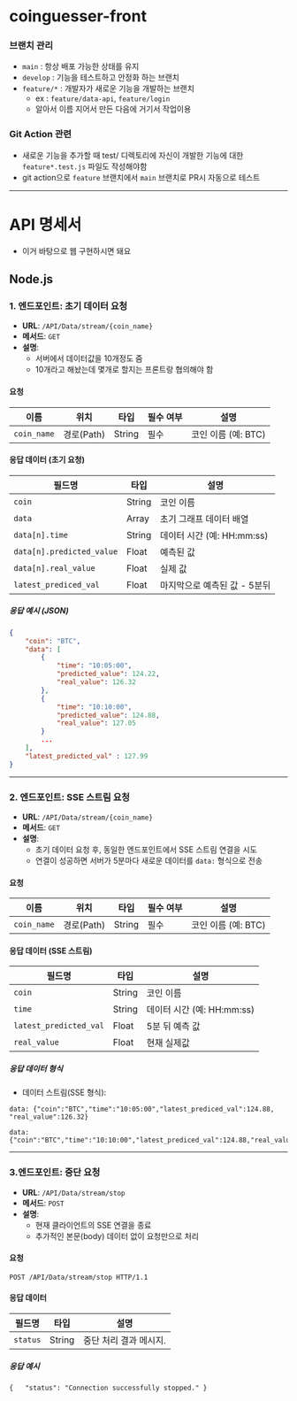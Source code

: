 # coinguesser-front

### 브랜치 관리
- `main` : 항상 배포 가능한 상태를 유지
- `develop` : 기능을 테스트하고 안정화 하는 브랜치
- `feature/*` : 개발자가 새로운 기능을 개발하는 브랜치
    - ex : `feature/data-api`, `feature/login`
    - 알아서 이름 지어서 만든 다음에 거기서 작업이용

### Git Action 관련
- 새로운 기능을 추가할 때 test/ 디렉토리에 자신이 개발한 기능에 대한 `feature*.test.js` 파일도 작성해야함
- git action으로 `feature` 브랜치에서 `main` 브랜치로 PR시 자동으로 테스트



---
# API 명세서 
-  이거 바탕으로 웹 구현하시면 돼요
  
## Node.js
### **1. 엔드포인트: 초기 데이터 요청**
- **URL**: `/API/Data/stream/{coin_name}`
- **메서드**: `GET`
- **설명**:  
  - 서버에서 데이터값을 10개정도 줌
  - 10개라고 해놨는데 몇개로 할지는 프론트랑 협의해야 함

#### **요청**
| 이름          | 위치       | 타입     | 필수 여부 | 설명             |
| ----------- | -------- | ------ | ----- | -------------- |
| `coin_name` | 경로(Path) | String | 필수    | 코인 이름 (예: BTC) |

#### **응답 데이터 (초기 요청)**
| 필드명                      | 타입     | 설명                   |
| ------------------------ | ------ | -------------------- |
| `coin`                   | String | 코인 이름                |
| `data`                   | Array  | 초기 그래프 데이터 배열        |
| `data[n].time`           | String | 데이터 시간 (예: HH:mm:ss) |
| `data[n].predicted_value` | Float  | 예측된 값                |
| `data[n].real_value`     | Float  | 실제 값                 |
| `latest_prediced_val`    | Float  | 마지막으로 예측된 값 - 5분뒤    |

##### **응답 예시 (JSON)**
```json
{
    "coin": "BTC",
    "data": [
        {
            "time": "10:05:00",
            "predicted_value": 124.22,
            "real_value": 126.32
        },
        {
            "time": "10:10:00",
            "predicted_value": 124.88,
            "real_value": 127.05
        }
        ...
    ],
    "latest_predicted_val" : 127.99
}
```
---
### **2. 엔드포인트: SSE 스트림 요청**
- **URL**: `/API/Data/stream/{coin_name}`
- **메서드**: `GET`
- **설명**:  
  - 초기 데이터 요청 후, 동일한 엔드포인트에서 SSE 스트림 연결을 시도
  - 연결이 성공하면 서버가 5분마다 새로운 데이터를 `data:` 형식으로 전송

#### **요청**
| 이름          | 위치       | 타입   | 필수 여부 | 설명                  |
|---------------|------------|--------|-----------|-----------------------|
| `coin_name`   | 경로(Path) | String | 필수      | 코인 이름 (예: BTC)   |

#### **응답 데이터 (SSE 스트림)**
| 필드명                   | 타입     | 설명                   |
| --------------------- | ------ | -------------------- |
| `coin`                | String | 코인 이름                |
| `time`                | String | 데이터 시간 (예: HH:mm:ss) |
| `latest_predicted_val` | Float  | 5분 뒤 예측 값            |
| `real_value`          | Float  | 현재 실제값               |

##### **응답 데이터 형식**
- 데이터 스트림(SSE 형식):
```plaintext
data: {"coin":"BTC","time":"10:05:00","latest_prediced_val":124.88, "real_value":126.32}

data: {"coin":"BTC","time":"10:10:00","latest_prediced_val":124.88,"real_value":127.05}
```
---

### **3.엔드포인트: 중단 요청**
- **URL**: `/API/Data/stream/stop`
- **메서드**: `POST`
- **설명**:
    - 현재 클라이언트의 SSE 연결을 종료
    - 추가적인 본문(body) 데이터 없이 요청만으로 처리
      
#### **요청**
`POST /API/Data/stream/stop HTTP/1.1`

#### **응답 데이터**
|필드명|타입|설명|
|---|---|---|
|`status`|String|중단 처리 결과 메시지.|

##### **응답 예시**
`{   "status": "Connection successfully stopped." }`

